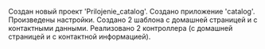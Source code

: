 Создан новый проект 'Prilojenie_catalog'.
Создано приложение 'catalog'.
Произведены настройки.
Создано 2 шаблона с домашней страницей и с контактными данными.
Реализовано 2 контроллера (с домашней страницей и с контактной информацией).